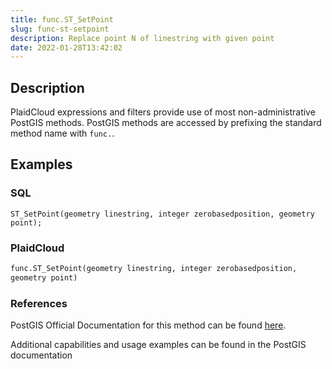 ```yaml
---
title: func.ST_SetPoint
slug: func-st-setpoint
description: Replace point N of linestring with given point
date: 2022-01-28T13:42:02
---
```



## Description


PlaidCloud expressions and filters provide use of most non-administrative PostGIS methods. PostGIS methods are accessed by prefixing the standard method name with `func.`.



## Examples


### SQL



```
ST_SetPoint(geometry linestring, integer zerobasedposition, geometry point);
```


### PlaidCloud



```python
func.ST_SetPoint(geometry linestring, integer zerobasedposition,   
geometry point)
```


### References


PostGIS Official Documentation for this method can be found [here](https://postgis.net/docs/manual-3.1/ST_SetPoint.html).



Additional capabilities and usage examples can be found in the PostGIS documentation

